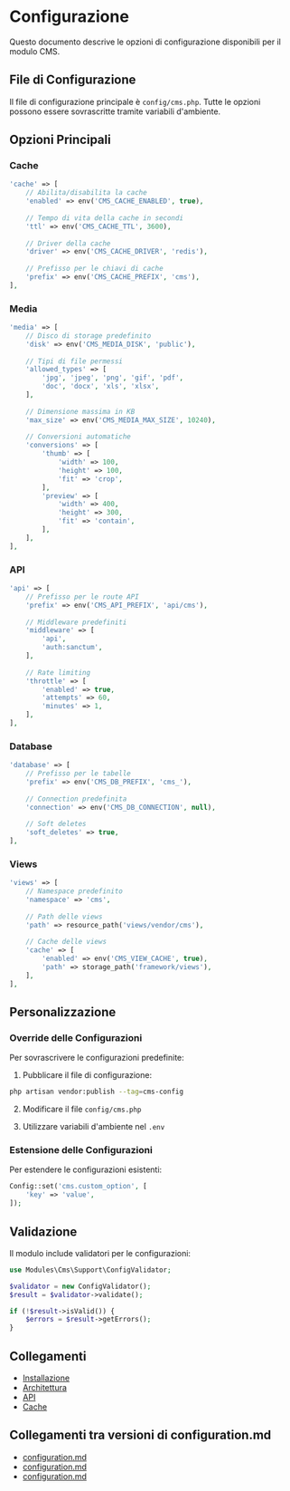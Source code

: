 # Configurazione

Questo documento descrive le opzioni di configurazione disponibili per il modulo CMS.

## File di Configurazione

Il file di configurazione principale è `config/cms.php`. Tutte le opzioni possono essere sovrascritte tramite variabili d'ambiente.

## Opzioni Principali

### Cache

```php
'cache' => [
    // Abilita/disabilita la cache
    'enabled' => env('CMS_CACHE_ENABLED', true),
    
    // Tempo di vita della cache in secondi
    'ttl' => env('CMS_CACHE_TTL', 3600),
    
    // Driver della cache
    'driver' => env('CMS_CACHE_DRIVER', 'redis'),
    
    // Prefisso per le chiavi di cache
    'prefix' => env('CMS_CACHE_PREFIX', 'cms'),
],
```

### Media

```php
'media' => [
    // Disco di storage predefinito
    'disk' => env('CMS_MEDIA_DISK', 'public'),
    
    // Tipi di file permessi
    'allowed_types' => [
        'jpg', 'jpeg', 'png', 'gif', 'pdf',
        'doc', 'docx', 'xls', 'xlsx',
    ],
    
    // Dimensione massima in KB
    'max_size' => env('CMS_MEDIA_MAX_SIZE', 10240),
    
    // Conversioni automatiche
    'conversions' => [
        'thumb' => [
            'width' => 100,
            'height' => 100,
            'fit' => 'crop',
        ],
        'preview' => [
            'width' => 400,
            'height' => 300,
            'fit' => 'contain',
        ],
    ],
],
```

### API

```php
'api' => [
    // Prefisso per le route API
    'prefix' => env('CMS_API_PREFIX', 'api/cms'),
    
    // Middleware predefiniti
    'middleware' => [
        'api',
        'auth:sanctum',
    ],
    
    // Rate limiting
    'throttle' => [
        'enabled' => true,
        'attempts' => 60,
        'minutes' => 1,
    ],
],
```

### Database

```php
'database' => [
    // Prefisso per le tabelle
    'prefix' => env('CMS_DB_PREFIX', 'cms_'),
    
    // Connection predefinita
    'connection' => env('CMS_DB_CONNECTION', null),
    
    // Soft deletes
    'soft_deletes' => true,
],
```

### Views

```php
'views' => [
    // Namespace predefinito
    'namespace' => 'cms',
    
    // Path delle views
    'path' => resource_path('views/vendor/cms'),
    
    // Cache delle views
    'cache' => [
        'enabled' => env('CMS_VIEW_CACHE', true),
        'path' => storage_path('framework/views'),
    ],
],
```

## Personalizzazione

### Override delle Configurazioni

Per sovrascrivere le configurazioni predefinite:

1. Pubblicare il file di configurazione:
```bash
php artisan vendor:publish --tag=cms-config
```

2. Modificare il file `config/cms.php`

3. Utilizzare variabili d'ambiente nel `.env`

### Estensione delle Configurazioni

Per estendere le configurazioni esistenti:

```php
Config::set('cms.custom_option', [
    'key' => 'value',
]);
```

## Validazione

Il modulo include validatori per le configurazioni:

```php
use Modules\Cms\Support\ConfigValidator;

$validator = new ConfigValidator();
$result = $validator->validate();

if (!$result->isValid()) {
    $errors = $result->getErrors();
}
```

## Collegamenti

- [Installazione](installation.md)
- [Architettura](architecture.md)
- [API](api.md)
- [Cache](cache.md) 

## Collegamenti tra versioni di configuration.md
* [configuration.md](docs/configuration.md)
* [configuration.md](laravel/Modules/Xot/project_docs/configuration.md)
* [configuration.md](laravel/Modules/Cms/project_docs/configuration.md)


